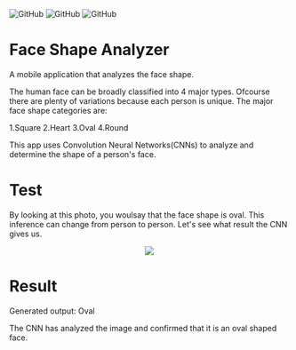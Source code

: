 <div class="column">
    <img alt="GitHub" src="https://img.shields.io/badge/Tensorflow-2.0-blue.svg">
    <img alt="GitHub" src="https://img.shields.io/badge/Keras-2.2.5-blue.svg">
    <img alt="GitHub" src="https://img.shields.io/badge/Lisence-GNU_Lessesr_General_Public_Lisence_v3.0-brightgreen.svg">
 

# Face Shape Analyzer
A mobile application that analyzes the face shape.

The human face can be broadly classified into 4 major types. Ofcourse there are plenty of variations because each person is unique. The major face shape categories are:

1.Square
2.Heart 
3.Oval
4.Round 

This app uses Convolution Neural Networks(CNNs) to analyze and determine the shape of a person's face.

# Test
By looking at this photo, you woulsay that the face shape is oval. This inference can change from person to person. Let's see what result the CNN gives us.

<p align="center">
  <img width="" height="" src="https://media.giphy.com/media/Xd270oOTrwL2sHyyrW/giphy.gif">
</p>

# Result

Generated output: Oval

The CNN has analyzed the image and confirmed that it is an oval shaped face.
